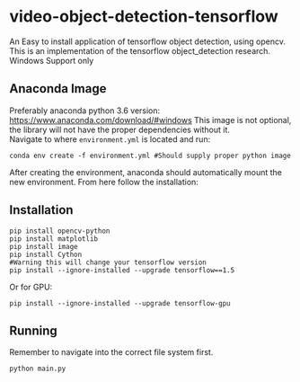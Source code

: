 # video-object-detection-tensorflow
An Easy to install application of tensorflow object detection, using opencv. This is an implementation of the tensorflow object_detection research. 
Windows Support only 

## Anaconda Image
Preferably anaconda python 3.6 version: https://www.anaconda.com/download/#windows
This image is not optional, the library will not have the proper dependencies without it.
<br>
Navigate to where ```environment.yml``` is located and run:
```
conda env create -f environment.yml #Should supply proper python image
```
After creating the environment, anaconda should automatically mount the new environment. From here follow the installation:
## Installation 
```
pip install opencv-python
pip install matplotlib
pip install image
pip install Cython
#Warning this will change your tensorflow version
pip install --ignore-installed --upgrade tensorflow==1.5
```
Or for GPU:
```
pip install --ignore-installed --upgrade tensorflow-gpu
```
## Running
Remember to navigate into the correct file system first. 
```
python main.py
```

